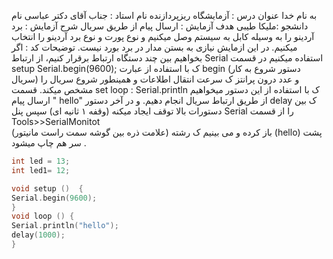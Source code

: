 به نام خدا 
عنوان درس : آزمایشگاه ریزپردازنده 
نام استاد : جناب آقای دکتر عباسی 
          نام دانشجو :ملیکا طیبی 
    هدف آزمایش : ارسال پیام از طریق سریال
شرح آزمایش : 
برد  آردینو را به  وسیله کابل به سیستم وصل میکنیم  و نوع پورت و نوع برد آردینو را  انتخاب میکنیم.
در این ازمایش نیازی به بستن مدار در برد بورد نیست.
توضیحات کد :
اگر بخواهیم بین چند دستگاه ارتباط برقرار کنیم، از ارتباط Serial  استفاده میکنیم
در قسمت setup
Serial.begin(9600);
ک با  استفاده از عبارت begin (دستور شروع به کار سریال) و عدد درون پرانتز ک سرعت انتقال اطلاعات و همینطور شروع سریال را مشخص میکند.
قسمت set loop :
Serial.println 
ک با استفاده از این دستور  میخواهیم ارسال پیام " hello"  از طریق ارتباط سریال انجام دهیم.
و در آخر دستور delay  ک بین دستورات بالا توقف ایجاد میکنه (وقفه ۱ ثانیه ای)
سپس پنل Serial  را از قسمت 
Tools>>SerialMonitot  
(علامت ذره بین گوشه سمت راست مانیتور)
باز کرده و می بینیم ک رشته (hello) پشت سر هم چاپ میشود .
 

 


```cpp
int led = 13;
int led1= 12;

void setup ()  {
Serial.begin(9600);
}
void loop () {
Serial.println("hello");
delay(1000);
}
``` 
